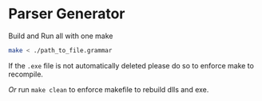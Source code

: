 # Parser Generator

Build and Run all with one make

```bash
make < ./path_to_file.grammar
```

If the `.exe` file is not automatically deleted please do so to enforce make to recompile.

*Or* run `make clean` to enforce makefile to rebuild dlls and exe.
